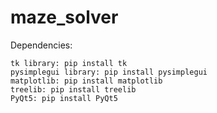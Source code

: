 # maze_solver

Dependencies: 

    tk library: pip install tk
    pysimplegui library: pip install pysimplegui
    matplotlib: pip install matplotlib
    treelib: pip install treelib
    PyQt5: pip install PyQt5
